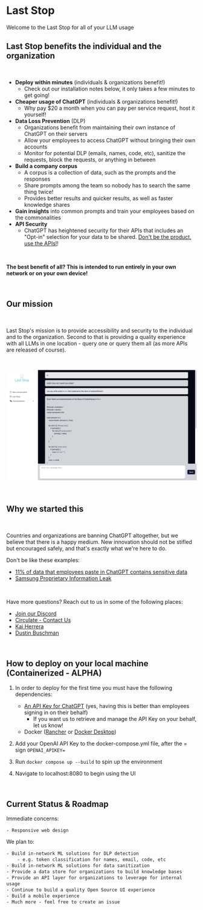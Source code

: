 # Last Stop 

Welcome to the Last Stop for all of your LLM usage

## Last Stop benefits the individual and the organization

<br />

- __Deploy within minutes__ (individuals & organizations benefit!)
    - Check out our installation notes below, it only takes a few minutes to get going!
- __Cheaper usage of ChatGPT__ (individuals & organizations benefit!)
    - Why pay $20 a month when you can pay per service request, host it yourself!
- __Data Loss Prevention__ (DLP)
    - Organizations benefit from maintaining their own instance of ChatGPT on their servers
    - Allow your employees to access ChatGPT without bringing their own accounts
    - Monitor for potential DLP (emails, names, code, etc), sanitize the requests, block the requests, or anything in between
- __Build a company corpus__
    - A corpus is a collection of data, such as the prompts and the responses
    - Share prompts among the team so nobody has to search the same thing twice!
    - Provides better results and quicker results, as well as faster knowledge shares
- __Gain insights__ into common prompts and train your employees based on the commonalities
- __API Security__
    - ChatGPT has heightened security for their APIs that includes an "Opt-in" selection for your data to be shared. [Don't be the product, use the APIs!](https://help.openai.com/en/articles/7039943-data-usage-for-consumer-services-faq)!

 <br />

__The best benefit of all? This is intended to run entirely in your own network or on your own device!__

<br />

## Our mission

<br />

Last Stop's mission is to provide accessibility and security to the individual and to the organization. Second to that is providing a quality experience with all LLMs in one location - query one or query them all (as more APIs are released of course).

<br />

![Example image of LLM functionality](assets/example.png)

<br />

## Why we started this

<br />

Countries and organizations are banning ChatGPT altogether, but we believe that there is a happy medium. New innovation should not be stifled but encouraged safely, and that's exactly what we're here to do.

Don't be like these examples:

- [11% of data that employees paste in ChatGPT contains sensitive data](https://www.csoonline.com/article/3691115/sharing-sensitive-business-data-with-chatgpt-could-be-risky.html)
- [Samsung Proprietary Information Leak](https://mashable.com/article/samsung-chatgpt-leak-details)

<br />

Have more questions? Reach out to us in some of the following places:
- [Join our Discord](https://discord.gg/J8S4SYBqsq)
- [Circulate - Contact Us](https://www.circulate.dev/contact)
- [Kai Herrera](https://www.linkedin.com/in/kai-herrera/)
- [Dustin Buschman](https://www.linkedin.com/in/dbuschman/)

<br />

## How to deploy on your local machine (Containerized - ALPHA)

1. In order to deploy for the first time you must have the following dependencies:
    - [An API Key for ChatGPT](https://platform.openai.com/overview) (yes, having this is better than employees signing in on their behalf)
        - If you want us to retrieve and manage the API Key on your behalf, let us know! 
    - Docker ([Rancher](https://rancherdesktop.io/) or [Docker Desktop](https://docs.docker.com/desktop/))

1. Add your OpenAI API Key to the docker-compose.yml file, after the = sign `OPENAI_APIKEY=` 
1. Run `docker compose up --build` to spin up the environment 
1. Navigate to localhost:8080 to begin using the UI

<br />

## Current Status & Roadmap

Immediate concerns:
```
- Responsive web design
```

We plan to:
```
- Build in-network ML solutions for DLP detection
    - e.g. token classification for names, email, code, etc
- Build in-network ML solutions for data sanitization
- Provide a data store for organizations to build knowledge bases
- Provide an API layer for organizations to leverage for internal usage
- Continue to build a quality Open Source UI experience
- Build a mobile experience
- Much more - feel free to create an issue
```
